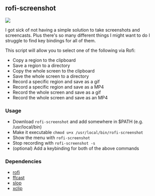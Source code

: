## rofi-screenshot

![](https://i.imgur.com/pa1GVPH.gif)

I got sick of not having a simple solution to take screenshots and screencasts. Plus there's so many different things I might want to do I struggle to find key bindings for all of them.

This script will allow you to select one of the following via Rofi:

* Copy a region to the clipboard
* Save a region to a directory
* Copy the whole screen to the clipboard
* Save the whole screen to a directory
* Record a specific region and save as a gif
* Record a specific region and save as a MP4
* Record the whole screen and save as a gif
* Record the whole screen and save as an MP4

### Usage

* Download `rofi-screenshot` and add somewhere in $PATH (e.g. /usr/local/bin)
* Make it executable `chmod u+x /usr/local/bin/rofi-screenshot`
* Show the menu with `rofi-screenshot`
* Stop recording with `rofi-screenshot -s`
* (optional) Add a keybinding for both of the above commands

### Dependencies

* [rofi](https://github.com/davatorium/rofi)
* [ffcast](https://github.com/lolilolicon/FFcast)
* [slop](https://github.com/naelstrof/slop)
* [xclip](https://github.com/astrand/xclip)

